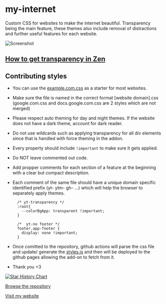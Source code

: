 # my-internet

Custom CSS for websites to make the internet beautiful. Transparency being the main feature, these themes also include removal of distractions and further useful features for each website.

![Screenshot](https://github.com/user-attachments/assets/a938e6b8-b120-4ba9-bc39-0ec932856dda)

## [How to get transparency in Zen](https://sameerasw.notion.site/Zen-Transparency-1939c6099d4080468f02cf05ae50e827?pvs=4)


## Contributing styles
- You can use the [example.com.css](https://github.com/sameerasw/my-internet/raw/refs/heads/main/websites/example.com.css) as a starter for most websites.
- Make sure the file is named in the correct format [website domain].css (google.com.css and docs.google.com.css are 2 styles which are not merged)
- Please respect auto theming for day and night themes. If the website does not have a dark theme, account for dark reader.
- Do not use wildcards such as applying transparency for all div elements since that is handled with force theming in the addon.
- Every property should include `!important` to make sure it gets applied.
- Do NOT leave commented out code.
- Add propper comments for each section of a feature at the beginning with a clear but compact description.
- Each comment of the same file should have a unique domain specific identified prefix (yt- ytm- gh- ...) which will help the browser to separately apply themes.
  
  ```
    /* yt-transparency */
    :root{
      --colorBgApp: transparent !important;
    }

    /*  yt-no footer */
    footer.app-footer {
      display: none !important;
    }
  ```
  
- Once comitted to the repository, github actions will parse the css file and update/ generate the [styles.js](https://github.com/sameerasw/my-internet/blob/main/styles.json) and then will be deployed to the github pages allowing the add-on to fetch from it.
- Thank you <3

<a href="https://star-history.com/#sameerasw/my-internet&Date">
 <picture>
   <source media="(prefers-color-scheme: dark)" srcset="https://api.star-history.com/svg?repos=sameerasw/my-internet&type=Date&theme=dark" />
   <source media="(prefers-color-scheme: light)" srcset="https://api.star-history.com/svg?repos=sameerasw/my-internet&type=Date" />
   <img alt="Star History Chart" src="https://api.star-history.com/svg?repos=sameerasw/my-internet&type=Date" />
 </picture>
</a>

[Browse the repository](https://github.com/sameerasw/my-internet)

[Visit my website](https://www.sameerasw.com)
